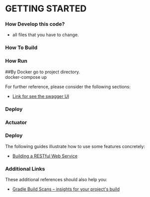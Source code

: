 # GETTING STARTED

### How Develop this code?
* all files that you have to change. 


### How To Build


### How Run
##By Docker
go to project directory. \
docker-compose up 

For further reference, please consider the following sections:

* [Link for see the swagger UI](http://localhost:5001/swagger-ui.html)


### Deploy


### Actuator


### Deploy
The following guides illustrate how to use some features concretely:

* [Building a RESTful Web Service](https://spring.io/guides/gs/rest-service/)

### Additional Links
These additional references should also help you:

* [Gradle Build Scans – insights for your project's build](https://scans.gradle.com#gradle)


